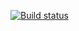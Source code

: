 [![Build status](https://ci.appveyor.com/api/projects/status/ym8mf4inljlwuhk0?svg=true)](https://ci.appveyor.com/project/nshabankin/qaa-hw-05-01)
